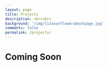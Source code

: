 ```yaml
---
layout: page
title: Projects
description: <br><br>
background: '/img/lizasunfloweraboutpage.jpg'
comments: false
permalink: /projects/
---
```


# Coming Soon
